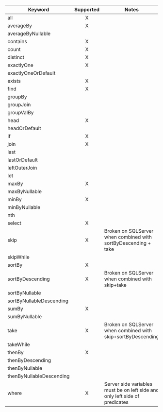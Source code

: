 | Keyword            | Supported  |  Notes
| --------------------- |:-:|---------------------------------------|
all	                     |X |                                                       | 
averageBy                |X |                                                       | 
averageByNullable        |  |                                                       | 
contains                |X |                                                       | 
count                    |X |                                                       | 
distinct                 |X |                                                       | 
exactlyOne               |X |                                                       | 
exactlyOneOrDefault      |  |                                                       | 
exists                   |X |                                                       | 
find                     |X |                                                       | 
groupBy                  |  |                                                       | 
groupJoin                |  |                                                       | 
groupValBy	             |  |                                                       | 
head                     |X |                                                       | 
headOrDefault            |  |                                                       | 
if                       |X |                                                       |
join                     |X |                                                       | 
last                     |  |                                                       | 
lastOrDefault            |  |                                                       | 
leftOuterJoin            |  |                                                       | 
let                      |  |                                                       |
maxBy                    |X |                                                       | 
maxByNullable            |  |                                                       | 
minBy                    |X |                                                       | 
minByNullable            |  |                                                       | 
nth                      |  |                                                       | 
select                   |X |                                                       | 
skip                     |X |Broken on SQLServer when combined with sortByDescending + take     | 
skipWhile                |  |                                                       | 
sortBy                   |X |                                                       | 
sortByDescending	       |X |Broken on SQLServer when combined with skip+take       | 
sortByNullable           |  |                                                       | 
sortByNullableDescending |  |                                                       | 
sumBy                    |X |                                                       | 
sumByNullable            |  |                                                       | 
take                     |X |Broken on SQLServer when combined with skip+sortByDescending      | 
takeWhile                |  |                                                       | 
thenBy	                 |X |                                                       |     
thenByDescending	       |  |                                                       |   
thenByNullable           |  |                                                       | 
thenByNullableDescending |  |                                                       |
where                    |X | Server side variables must be on left side and only left side of predicates  | 
